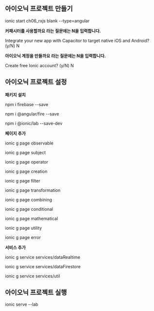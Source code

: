 ## 아이오닉 프로젝트 만들기

ionic start ch06_rxjs blank --type=angular

**커패시터를 사용할까요 라는 질문에는 N을 입력합니다.**

Integrate your new app with Capacitor to target native iOS and Android? (y/N) N

**아이오닉 계정을 만들까요 라는 질문에는 N을 입력합니다.**

Create free Ionic account? (y/N) N

## 아이오닉 프로젝트 설정

**패키지 설치**

npm i firebase --save

npm i @angular/fire --save

npm i @ionic/lab --save-dev

**페이지 추가**

ionic g page observable

ionic g page subject

ionic g page operator

ionic g page creation

ionic g page filter

ionic g page transformation

ionic g page combining

ionic g page conditional

ionic g page mathematical

ionic g page utility

ionic g page error

**서비스 추가**

ionic g service services/dataRealtime

ionic g service services/dataFirestore 

ionic g service services/util

## 아이오닉 프로젝트 실행

ionic serve --lab
